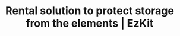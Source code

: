 ---
title: "Rental solution to protect storage from the elements | EzKit"
description: >-
  Temporary fabric buildings that equipment rental centers can rent out to their customers. Discover this product.
image: /images/ezkit-megadome-rental-banner.jpg
menuid: home
draft: false
notloaded: 
  need: false
  image: 
section1:
  desktop:
    subtitle: Smart rental solution
    title: TEMPORARY FABRIC BUILDINGS TO PROTECT STORAGE FROM THE ELEMENTS
  mobile:
    subtitle: Rental solution
    title: TEMPORARY STORAGE BUILDING
  image: /images/construction-ezkit.jpg
section2:
  title: WHY THE EZKIT<sup>TM</sup> IS PERFECT FOR YOUR CUSTOMERS 
  description: >-
    EzKit<sup>TM</sup> is a temporary fabric building that equipment rental centers can rent out to their customers to answer their short-term storage needs.
  icons1:
    - title: Modular design
      description: >-
        You can purchase the structures and options separately, mixing and matching them to rent customized products to your customers. 
      icon: icomoon-design-flexible
      link:
        text: Learn more
        anchor: design
    - title: Adapted to multiple sectors
      description: >-
        EzKit<sup>TM</sup> meets the various needs of the construction, industrial, and agricultural sectors.
      icon: fas fa-check-square
      link:
        text: Learn more
        anchor: common-uses
  icons2:
    - title: Easy to rent
      description: >-
        Designed to solve the challenges faced by equipment rental centers and to meet the needs of their customers. 
      icon: fas fa-key
      link:
        text: Learn more
        anchor: features
    - title: Expert support
      description: >-
        Our experts are there to provide guidance and assistance every step of the way.
      icon: icomoon-soutien-continu
      link:
        text: Learn more
        anchor: support
section3:
  title: Modular design
  description: >-
    **Rent the perfect customized building to your customers**.<br>EzKit<sup>TM</sup> is engineered to meet the unique needs of your customers, while ensuring you always have products in stock to rent out.
  box1:
    title: Need more information?
    description: >-
      Our experts will be happy to answer any questions you may have and to discuss your project.
    link:
      text: Get in touch
      anchor: contact-us-form
  box2:
    title: Choose your structure
    description: >-
      The width is set at 30’ and you can choose from three length options: 35’, 45’ or 65’. The standard model comes with two open ends and is covered by a membrane to let natural light in, providing a bright space for your clients. 
    image: /images/ezkit-modular-design.jpg
section4:
  image: /images/ezkit-add-options.jpg
  title: Add options
  description: >-
    Choose from different options to create the right temporary structure. Each option is sold separately and can be added to any structure.
  tabs:
    - title: Branded
      description: Personalize your temporary building by adding your company logo on the fabric.
    - title: One closed end
      description: Provides additional weather protection without completely closing the ends.
    - title: Two closed ends with a door
      description: The two closed ends allow for maximum protection against the weather, while the fabric door allows for quick and easy access. 
    - title: Natural ventilation
      description: The ventilation system offers optimal air circulation inside the building.
section5:
  title: Common uses by sector 
  description: >-
    The EzKit<sup>TM</sup> is a temporary building designed to meet your clients’ storage needs across all business sectors. 
  icons:
    - title: Agricultural
      description: >-
        **Protect bulk goods or agricultural equipment** <br>
        Common uses: hay shelter, small machinery storage and more.
      icon: ion-ios-nutrition
    - title: Industrial
      description: >-
        **Use on mining or forestry sites to store machinery** <br>
        Common uses: equipment and bulk storage, recycling, composting and more.
      icon: fas fa-industry
    - title: Construction
      description: >-
        **Perfectly adapted for construction sites** <br>
        Common uses: workshop, building materials and machinery storage and much more.
      icon: fas fa-hammer
section6:
  image: /images/ezkit-easy-to-rent.jpg
  title: Easy to rent
  description: >-
    EzKit<sup>TM</sup> is a temporary building designed to solve the challenges faced by equipment rental centers and to meet their clients’ needs.
  points:
    - text: Quick and easy to install and dismantle, requiring minimal equipment and labour
    - text: Durable enough to rent out many times without damage
    - text: Order and receive replacement parts quickly
    - text: Comes in a kit to help with handling and inventory management 
section7:
  title: Product specifications
  points:
    - text: Can be built on most sites or surfaces
    - text: Steel structure
    - text: Covering that allows light penetration
    - text: Three lengths available (35’, 45’ and 65’)
    - text: Width is set at 30’
  ctatitle: Get the EzKit<sup>TM</sup> guide and keep all the information you need at your fingertips
  image: /images/ezkit-product-specs.jpg
section8:
  title: Learn more about this new product, which you can rent out easily to your clients.
  link:
    text: Contact Us
section9: 
  title: Expert support
  icons:
    - title: Personalized support
      description: >-
        Our specialists are with you every step of the way, offering expert advice to ensure projects are delivered on time and on budget, with products and services that reflect the highest standards of quality.
      icon: icomoon-soutien-continu
    - title: After-sales service
      description: >-
        Should you have any questions or encounter any issues, our team of experts will be there to support you and find a solution. 
      icon: icomoon-service-apres-vente
    - title: Parts and accessories
      description: >-
        Contact our head office anytime to order top-quality parts and accessories. You can count on fast delivery to ensure you always have the components you need in stock to rent out your products. 
      icon: icomoon-pieces-accessoires
section10:
  title: Meet us at the ARA Rental Show
  description: >-
    Our team will be at the ARA Rental Show in Anaheim from February 18 to 20, 2019. Fill in the form to book an appointment with one of our experts.
section11:
  title: Contact Us
  description: >-
    Got questions? Looking to book an appointment? Reach out to our team of experts and we’ll get back to you as soon as possible.
---